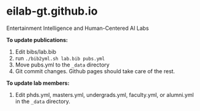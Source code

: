 # eilab-gt.github.io
Entertainment Intelligence and Human-Centered AI Labs

**To update publications:**

1. Edit bibs/lab.bib
2. run `./bib2yml.sh lab.bib pubs.yml`
3. Move pubs.yml to the `_data` directory
4. Git commit changes. Github pages should take care of the rest.

**To update lab members:**

1. Edit phds.yml, masters.yml, undergrads.yml, faculty.yml, or alumni.yml in the `_data` directory.


